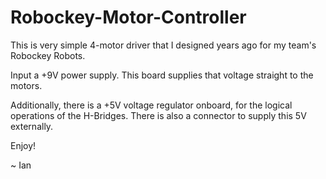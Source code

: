 Robockey-Motor-Controller
=========================

This is very simple 4-motor driver that I designed years ago for my team's Robockey Robots.

Input a +9V power supply. This board supplies that voltage straight to the motors. 

Additionally, there is a +5V voltage regulator onboard, for the logical operations of the H-Bridges. There is also a connector to supply this 5V externally.

Enjoy!

~ Ian

